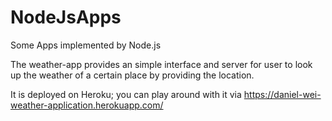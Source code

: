 # NodeJsApps
Some Apps implemented by Node.js

The weather-app provides an simple interface and server for user to look up the weather of a certain place by providing the location.

It is deployed on Heroku; you can play around with it via https://daniel-wei-weather-application.herokuapp.com/